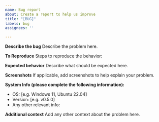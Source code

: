 ```yaml
---
name: Bug report
about: Create a report to help us improve
title: "[BUG]"
labels: bug
assignees: ''

---
```


**Describe the bug**
Describe the problem here.

**To Reproduce**
Steps to reproduce the behavior:

**Expected behavior**
Describe what should be expected here.

**Screenshots**
If applicable, add screenshots to help explain your problem.

**System Info (please complete the following information):**
 - OS: [e.g. Windows 11, Ubuntu 22.04]
 - Version: [e.g. v0.5.0]
 - Any other relevant info: 

**Additional context**
Add any other context about the problem here.
